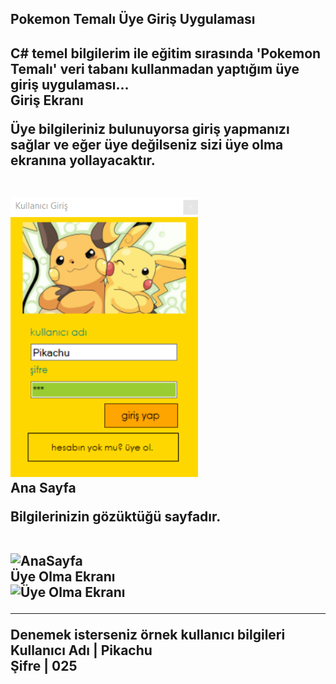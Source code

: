 <h2> Pokemon Temalı Üye Giriş Uygulaması <h2>
<p>
C# temel bilgilerim ile eğitim sırasında 'Pokemon Temalı' veri tabanı kullanmadan yaptığım üye giriş uygulaması...
<br>
<strong> Giriş Ekranı <strong> <br>
<p>Üye bilgileriniz bulunuyorsa giriş yapmanızı sağlar ve eğer üye değilseniz sizi üye olma ekranına yollayacaktır.</p> <br>
<img src = "/uygulamaGörselleri/girişEkranı.PNG" alt = "Kullanıcı Giriş Ekranı" style= "width:300px;">
<br>
<strong> Ana Sayfa <strong> <br>
<p>Bilgilerinizin gözüktüğü sayfadır.</p> <br>
<img src = "/uygulamaGörselleri/anaSayfa.PNG" alt = "AnaSayfa" style= "width:300px;"> <br>
<strong> Üye Olma Ekranı <strong> <br>
<img src = "/uygulamaGörselleri/uyeOl.PNG" alt = "Üye Olma Ekranı" style= "width:300px;">
<hr>
<p>Denemek isterseniz örnek kullanıcı bilgileri
Kullanıcı Adı | Pikachu <br>
Şifre | 025
</p>
</p>
